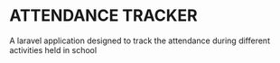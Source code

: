 # ATTENDANCE TRACKER

A laravel application designed to track the attendance during different activities held in school 